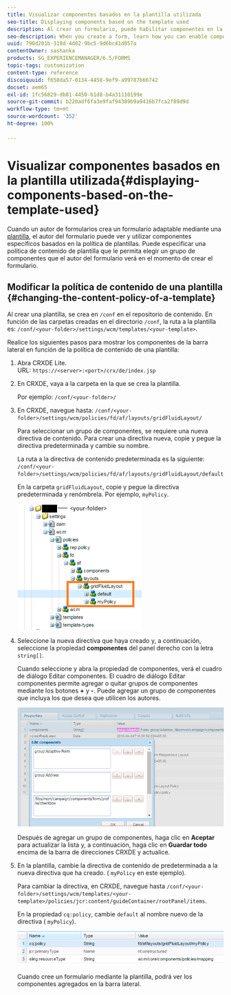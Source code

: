 ```yaml
---
title: Visualizar componentes basados en la plantilla utilizada
seo-title: Displaying components based on the template used
description: Al crear un formulario, puede habilitar componentes en la barra lateral en función de la plantilla seleccionada.
seo-description: When you create a form, learn how you can enable components in the sidebar based on the template selected.
uuid: 790d201b-318d-4d02-9bc5-9d6bc41d057a
contentOwner: sashanka
products: SG_EXPERIENCEMANAGER/6.5/FORMS
topic-tags: customization
content-type: reference
discoiquuid: f658da57-0134-4458-9ef9-a99787b66742
docset: aem65
exl-id: 1fc56829-db81-4450-b1d8-b4a31110199e
source-git-commit: b220adf6fa3e9faf94389b9a9416b7fca2f89d9d
workflow-type: tm+mt
source-wordcount: '352'
ht-degree: 100%

---
```


# Visualizar componentes basados en la plantilla utilizada{#displaying-components-based-on-the-template-used}

Cuando un autor de formularios crea un formulario adaptable mediante una [plantilla](../../forms/using/template-editor.md), el autor del formulario puede ver y utilizar componentes específicos basados en la política de plantillas. Puede especificar una política de contenido de plantilla que le permita elegir un grupo de componentes que el autor del formulario verá en el momento de crear el formulario.

## Modificar la política de contenido de una plantilla {#changing-the-content-policy-of-a-template}

Al crear una plantilla, se crea en `/conf` en el repositorio de contenido. En función de las carpetas creadas en el directorio `/conf`, la ruta a la plantilla es: `/conf/<your-folder>/settings/wcm/templates/<your-template>`.

Realice los siguientes pasos para mostrar los componentes de la barra lateral en función de la política de contenido de una plantilla:

1. Abra CRXDE Lite.\
   URL: `https://<server>:<port>/crx/de/index.jsp`
1. En CRXDE, vaya a la carpeta en la que se crea la plantilla.

   Por ejemplo: `/conf/<your-folder>/`

1. En CRXDE, navegue hasta: `/conf/<your-folder>/settings/wcm/policies/fd/af/layouts/gridFluidLayout/`

   Para seleccionar un grupo de componentes, se requiere una nueva directiva de contenido. Para crear una directiva nueva, copie y pegue la directiva predeterminada y cambie su nombre.

   La ruta a la directiva de contenido predeterminada es la siguiente: `/conf/<your-folder>/settings/wcm/policies/fd/af/layouts/gridFluidLayout/default`

   En la carpeta `gridFluidLayout`, copie y pegue la directiva predeterminada y renómbrela. Por ejemplo, `myPolicy`.

   ![Copiar directivas predeterminadas](assets/crx-default1.png)

1. Seleccione la nueva directiva que haya creado y, a continuación, seleccione la propiedad **componentes** del panel derecho con la letra `string[]`.

   Cuando seleccione y abra la propiedad de componentes, verá el cuadro de diálogo Editar componentes. El cuadro de diálogo Editar componentes permite agregar o quitar grupos de componentes mediante los botones **+** y **-**. Puede agregar un grupo de componentes que incluya los que desea que utilicen los autores.

   ![Agregar o quitar componentes de la directiva](assets/add-components-list1.png)

   Después de agregar un grupo de componentes, haga clic en **Aceptar** para actualizar la lista y, a continuación, haga clic en **Guardar todo** encima de la barra de direcciones CRXDE y actualice.

1. En la plantilla, cambie la directiva de contenido de predeterminada a la nueva directiva que ha creado. ( `myPolicy` en este ejemplo).

   Para cambiar la directiva, en CRXDE, navegue hasta `/conf/<your-folder>/settings/wcm/templates/<your-template>/policies/jcr:content/guideContainer/rootPanel/items`.

   En la propiedad `cq:policy`, cambie `default` al nombre nuevo de la directiva ( `myPolicy`).

   ![directiva de contenido de plantilla actualizada](assets/updated-policy.png)

   Cuando cree un formulario mediante la plantilla, podrá ver los componentes agregados en la barra lateral.
